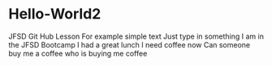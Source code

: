 # Hello-World2
JFSD Git Hub Lesson
For example simple text
Just type in something
I am in the JFSD Bootcamp
I had a great lunch
I need coffee now
Can someone buy me a coffee
who is buying me coffee 